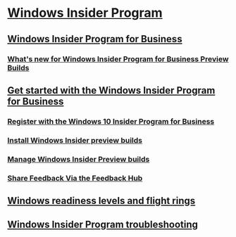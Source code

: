 # [Windows Insider Program](https://docs.microsoft.com/en-us/windows-insider/)
## [Windows Insider Program for Business](index.md)
### [What's new for Windows Insider Program for Business Preview Builds](wip-4-biz-whats-new.md)
## [Get started with the Windows Insider Program for Business](wip-4-biz-get-started.md)
### [Register with the Windows 10 Insider Program for Business](wip-4-biz-register.md)
### [Install Windows Insider preview builds](wip-4-biz-install.md)
### [Manage Windows Insider Preview builds](wip-4-biz-manage-builds.md)
### [Share Feedback Via the Feedback Hub](wip-4-biz-feedback-hub.md)
## [Windows readiness levels and flight rings](wip-4-biz-flight-levels-and-rings.md)
## [Windows Insider Program troubleshooting](wip-4-biz-troubleshooting.md)

